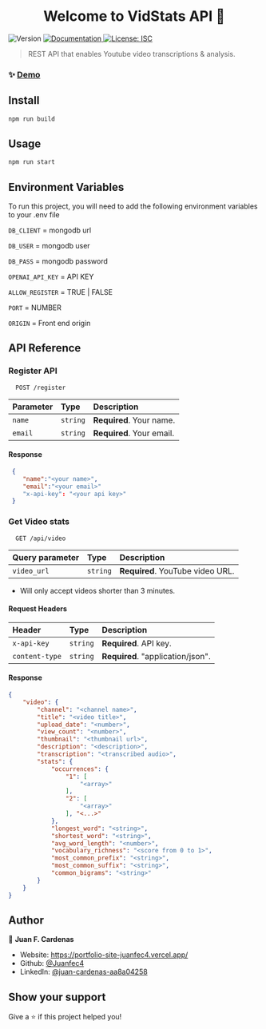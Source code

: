 <h1 align="center">Welcome to VidStats API 👋</h1>
<p>
  <img alt="Version" src="https://img.shields.io/badge/version-1.0.1-blue.svg?cacheSeconds=2592000" />
  <a href="https://github.com/Juanfec4/vid-stats-api" target="_blank">
    <img alt="Documentation" src="https://img.shields.io/badge/documentation-yes-brightgreen.svg" />
  </a>
  <a href="#" target="_blank">
    <img alt="License: ISC" src="https://img.shields.io/badge/License-ISC-yellow.svg" />
  </a>
</p>

> REST API that enables Youtube video transcriptions & analysis.

### ✨ [Demo](https://vid-stats-api.onrender.com)

## Install

```sh
npm run build
```

## Usage

```sh
npm run start
```

## Environment Variables

To run this project, you will need to add the following environment variables to your .env file

`DB_CLIENT` = mongodb url

`DB_USER` = mongodb user

`DB_PASS` = mongodb password

`OPENAI_API_KEY` = API KEY

`ALLOW_REGISTER` = TRUE | FALSE

`PORT` = NUMBER

`ORIGIN` = Front end origin

## API Reference

### Register API

```http
  POST /register
```

| Parameter | Type     | Description               |
| :-------- | :------- | :------------------------ |
| `name`    | `string` | **Required**. Your name.  |
| `email`   | `string` | **Required**. Your email. |

#### Response

```json
 {
    "name":"<your name>",
    "email":"<your email>"
    "x-api-key": "<your api key>"
 }
```

### Get Video stats

```http
  GET /api/video
```

| Query parameter | Type     | Description                      |
| :-------------- | :------- | :------------------------------- |
| `video_url`     | `string` | **Required**. YouTube video URL. |

- Will only accept videos shorter than 3 minutes.

#### Request Headers

| Header         | Type     | Description                       |
| :------------- | :------- | :-------------------------------- |
| `x-api-key`    | `string` | **Required**. API key.            |
| `content-type` | `string` | **Required**. "application/json". |

#### Response

```json
{
    "video": {
        "channel": "<channel name>",
        "title": "<video title>",
        "upload_date": "<number>",
        "view_count": "<number>",
        "thumbnail": "<thumbnail url>",
        "description": "<description>",
        "transcription": "<transcribed audio>",
        "stats": {
            "occurrences": {
                "1": [
                    "<array>"
                ],
                "2": [
                    "<array>"
                ], "<...>"
            },
            "longest_word": "<string>",
            "shortest_word": "<string>",
            "avg_word_length": "<number>",
            "vocabulary_richness": "<score from 0 to 1>",
            "most_common_prefix": "<string>",
            "most_common_suffix": "<string>",
            "common_bigrams": "<string>"
        }
    }
}
```

## Author

👤 **Juan F. Cardenas**

- Website: https://portfolio-site-juanfec4.vercel.app/
- Github: [@Juanfec4](https://github.com/Juanfec4)
- LinkedIn: [@juan-cardenas-aa8a04258](https://linkedin.com/in/juan-cardenas-aa8a04258)

## Show your support

Give a ⭐️ if this project helped you!
